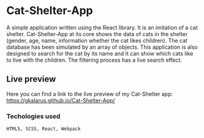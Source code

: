 # Cat-Shelter-App

A simple application written using the React library. It is an imitation of a cat shelter. Cat-Shelter-App at its core shows the data of cats in the shelter (gender, age, name, information whether the cat likes children). The cat database has been simulated by an array of objects. This application is also designed to search for the cat by its name and it can show which cats like to live with the children. The filtering process has a live search effect.

## Live preview

Here you can find a link to the live preview of my Cat-Shelter app:
https://gkalarus.github.io/Cat-Shelter-App/

### Techologies used

```
HTML5, SCSS, React, Webpack
```
